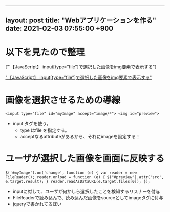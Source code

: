 
---
layout: post
title:  "Webアプリケーションを作る"
date: 2021-02-03 07:55:00 +900
---

# 以下を見たので整理


["'【JavaScript】 input[type=”file”]で選択した画像をimg要素で表示する"]

["【JavaScript】 input[type=”file”]で選択した画像をimg要素で表示する"](https://www.softel.co.jp/blogs/tech/archives/5676)

# 画像を選択させるための導線


```
<input type="file" id="myImage" accept="image/*"> <img id="preview">
```

* input タグを使う。
  * type はfile を指定する。
  * acceptなるattributeがあるから、それにimageを設定する！

# ユーザが選択した画像を画面に反映する

```
$('#myImage').on('change', function (e) { var reader = new FileReader(); reader.onload = function (e) { $("#preview").attr('src', e.target.result); } reader.readAsDataURL(e.target.files[0]); });
```

* inputに対して、ユーザが何かしら選択したことを検知するリスナーを付与
* FileReaderで読み込んで、読み込んだ画像をsourceとしてimageタグに付与
* jqueryで書かれてるぽい

